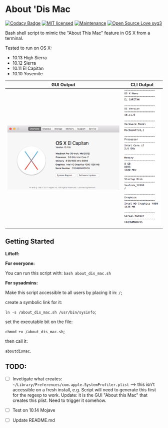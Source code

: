 # About 'Dis Mac  

[![Codacy Badge](https://api.codacy.com/project/badge/Grade/58a75e0d2563469f8a4a9ec4ad24df5d)](https://www.codacy.com/app/marshki/about_dis_mac?utm_source=github.com&amp;utm_medium=referral&amp;utm_content=marshki/about_dis_mac&amp;utm_campaign=Badge_Grade)
[![MIT licensed](https://img.shields.io/badge/license-MIT-blue.svg)](https://raw.githubusercontent.com/hyperium/hyper/master/LICENSE)
[![Maintenance](https://img.shields.io/badge/Maintained%3F-yes-green.svg)](https://GitHub.com/Naereen/StrapDown.js/graphs/commit-activity)
[![Open Source Love svg3](https://badges.frapsoft.com/os/v3/open-source.svg?v=103)](https://github.com/ellerbrock/open-source-badges/)

Bash shell script to mimic the "About This Mac" feature in OS X from a terminal.

Tested to run on OS X:

* 10.13 High Sierra
* 10.12 Sierra
* 10.11 El Capitan
* 10.10 Yosemite

GUI Output   | CLI Output
----------   | ----------
![Alt text](https://github.com/marshki/About-Dis-Mac/blob/master/docs/about_this.png "about_this_mac")   | ![Alt text](https://github.com/marshki/About-Dis-Mac/blob/master/docs/about_dis.png "about_dis_cli")

## Getting Started 

__Liftoff:__

**For everyone:**

You can run this script with: `bash about_dis_mac.sh`

**For sysadmins:**

Make this script accessible to all users by placing it in: `/`; 

create a symbolic link for it: 

`ln -s /about_dis_mac.sh /usr/bin/sysinfo`; 

set the executable bit on the file:

`chmod +x /about_dis_mac.sh`;   

then call it:

`aboutdismac`.  

 

## TODO:

- [ ] Invetigate what creates: ` ~/Library/Preferences/com.apple.SystemProfiler.plist` --> this isn't accessible on a fresh install, e.g. 
      Script will need to generate this first for the regexp to work. Update: it is the GUI "About this Mac" that creates this plist. 
      Need to trigger it somehow. 

- [ ] Test on 10.14 Mojave 

- [ ] Update README.md
